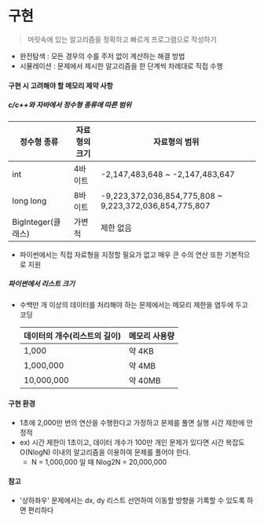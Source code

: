 # 구현

> 머릿속에 있는 알고리즘을 정확하고 빠르게 프로그램으로 작성하기

* 완전탐색 : 모든 경우의 수를 주저 없이 계산하는 해결 방법
* 시뮬레이션 : 문제에서 제시한 알고리즘을 한 단계씩 차례대로 직접 수행



#### 구현 시 고려해야 할 메모리 제약 사항

##### c/c++와 자바에서 정수형 종류에 따른 범위

| 정수형 종류        | 자료형의 크기 | 자료형의 범위                                          |
| ------------------ | ------------- | ------------------------------------------------------ |
| int                | 4바이트       | -2,147,483,648 ~ -2,147,483,647                        |
| long long          | 8바이트       | -9,223,372,036,854,775,808 ~ 9,223,372,036,854,775,807 |
| BigInteger(클래스) | 가변적        | 제한 없음                                              |

* 파이썬에서는 직접 자료형을 지정할 필요가 없고 매우 큰 수의 연산 또한 기본적으로 지원

##### 파이썬에서 리스트 크기

 * 수백만 개 이상의 데이터를 처리해야 하는 문제에서는 메모리 제한을 염두에 두고 코딩

   | 데이터의 개수(리스트의 길이) | 메모리 사용량 |
   | ---------------------------- | ------------- |
   | 1,000                        | 약 4KB        |
   | 1,000,000                    | 약 4MB        |
   | 10,000,000                   | 약 40MB       |



#### 구현 환경

* 1초에 2,000만 번의 연산을 수행한다고 가정하고 문제를 풀면 실행 시간 제한에 안정적
* ex) 시간 제한이 1초이고, 데이터 개수가 100만 개인 문제가 있다면 시간 복잡도 O(NlogN) 이내의 알고리즘을 이용하여 문제를 풀어야 한다.
  * N = 1,000,000 일 때 Nlog2N = 20,000,000



#### 참고

* '상하좌우' 문제에서는 dx, dy 리스트 선언하여 이동할 방향을 기록할 수 있도록 하면 편리하다